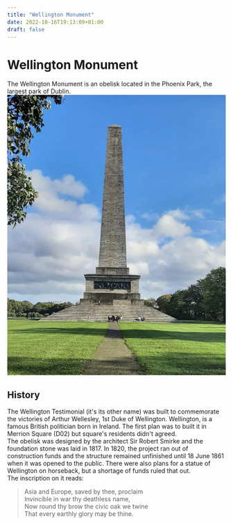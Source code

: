 ```yaml
---
title: "Wellington Monument"
date: 2022-10-16T19:13:09+01:00
draft: false
---
```

# Wellington Monument

The Wellington Monument is an obelisk located in the Phoenix Park, the largest park of Dublin.  
![Picture of Wellington monument](obelisk.jpg)

## History

The Wellington Testimonial (it's its other name) was built to commemorate the victories of Arthur Wellesley, 1st Duke of Wellington. Wellington, is a famous British politician born in Ireland. The first plan was to built it in Merrion Square (D02) but square's residents didn't agreed.  
The obelisk was designed by the architect Sir Robert Smirke and the foundation stone was laid in 1817. In 1820, the project ran out of construction funds and the structure remained unfinished until 18 June 1861 when it was opened to the public. There were also plans for a statue of Wellington on horseback, but a shortage of funds ruled that out.  
The inscription on it reads: 

> Asia and Europe, saved by thee, proclaim  
> Invincible in war thy deathless name,  
> Now round thy brow the civic oak we twine  
> That every earthly glory may be thine.  
